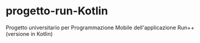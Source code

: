 # progetto-run-Kotlin
Progetto universitario per Programmazione Mobile dell'applicazione Run++ (versione in Kotlin)
